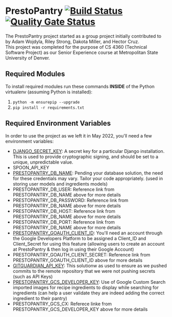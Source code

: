 # PrestoPantry [![Build Status](https://app.travis-ci.com/dmill166/PrestoPantry.svg?branch=main)](https://app.travis-ci.com/dmill166/PrestoPantry) [![Quality Gate Status](https://sonarcloud.io/api/project_badges/measure?project=dmill166_PrestoPantry&metric=alert_status)](https://sonarcloud.io/summary/new_code?id=dmill166_PrestoPantry)
The PrestoPantry project started as a group project initially contributed to by Adam Wojdyla, Riley Strong, Dakota Miller, and Hector Cruz.<br>
This project was completed for the purpose of CS 4360 (Technical Software Project) as our Senior Experience course at Metropolitan State University of Denver.


## Required Modules
To install required modules run these commands **INSIDE** of the Python virtualenv (assuming Python is installed):
<br>
1. `python -m ensurepip --upgrade`
2. `pip install -r requirements.txt`

## Required Environment Variables
In order to use the project as we left it in May 2022, you'll need a few environment variables:
* [DJANGO_SECRET_KEY](https://docs.djangoproject.com/en/2.2/ref/settings/#std:setting-SECRET_KEY): A secret key for a particular Django installation. This is used to provide cryptographic signing, and should be set to a unique, unpredictable value.
* SPOON_API_KEY
* [PRESTOPANTRY_DB_NAME](https://docs.djangoproject.com/en/4.0/ref/databases/): Pending your database solution, the need for these credentials may vary. Tailor your code appropriately. (used in storing user models and ingredients models)
* PRESTOPANTRY_DB_USER: Reference link from PRESTOPANTRY_DB_NAME above for more details
* PRESTOPANTRY_DB_PASSWORD: Reference link from PRESTOPANTRY_DB_NAME above for more details
* PRESTOPANTRY_DB_HOST: Reference link from PRESTOPANTRY_DB_NAME above for more details
* PRESTOPANTRY_DB_PORT: Reference link from PRESTOPANTRY_DB_NAME above for more details
* [PRESTOPANTRY_GOAUTH_CLIENT_ID](https://developers.google.com/identity/sign-in/web/sign-in): You'll need an account through the Google Developers Platform to be assigned a Client_ID and Client_Secret for using this feature (allowing users to create an account at PrestoPantry & then log in using their Google Account)
* PRESTOPANTRY_GOAUTH_CLIENT_SECRET: Reference link from PRESTOPANTRY_GOAUTH_CLIENT_ID above for more details
* [GITGUARDIAN_API_KEY](https://docs.gitguardian.com/internal-repositories-monitoring/gg_shield/getting_started): This solutionw as used to ensure as we pushed commits to the remote repository that we were not pushing secrets (such as API Keys)
* [PRESTOPANTRY_GCS_DEVELOPER_KEY](https://developers.google.com/custom-search/v1/introduction): Use of Google Custom Search imported images for recipe ingredients to display while searching for ingredients (can help a user validate they are indeed adding the correct ingredient to their pantry)
* PRESTOPANTRY_GCS_CX: Referece linke from PRESTOPANTRY_GCS_DEVELOPER_KEY above for more details

